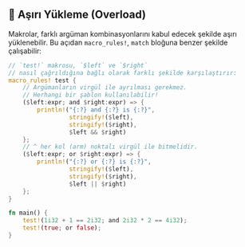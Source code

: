 ## 🔄 Aşırı Yükleme (Overload)

Makrolar, farklı argüman kombinasyonlarını kabul edecek şekilde aşırı yüklenebilir. Bu açıdan `macro_rules!`, `match` bloğuna benzer şekilde çalışabilir:

```rust
// `test!` makrosu, `$left` ve `$right`
// nasıl çağrıldığına bağlı olarak farklı şekilde karşılaştırır:
macro_rules! test {
    // Argümanların virgül ile ayrılması gerekmez.
    // Herhangi bir şablon kullanılabilir!
    ($left:expr; and $right:expr) => {
        println!("{:?} and {:?} is {:?}",
                 stringify!($left),
                 stringify!($right),
                 $left && $right)
    };
    // ^ her kol (arm) noktalı virgül ile bitmelidir.
    ($left:expr; or $right:expr) => {
        println!("{:?} or {:?} is {:?}",
                 stringify!($left),
                 stringify!($right),
                 $left || $right)
    };
}

fn main() {
    test!(1i32 + 1 == 2i32; and 2i32 * 2 == 4i32);
    test!(true; or false);
}
```
